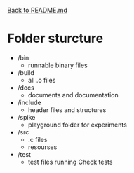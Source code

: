 [Back to README.md](../README.md)

# Folder sturcture

- /bin
    - runnable binary files
- /build
    - all .o files
- /docs
    - documents and documentation
- /include
    - header files and structures
- /spike
    - playground folder for experiments
- /src
    - .c files
    - resourses
- /test
    - test files running Check tests


